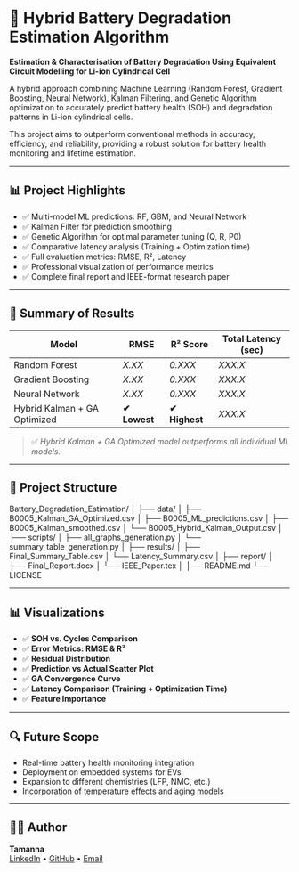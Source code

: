 # 🔋 Hybrid Battery Degradation Estimation Algorithm

**Estimation & Characterisation of Battery Degradation Using Equivalent Circuit Modelling for Li-ion Cylindrical Cell**

A hybrid approach combining Machine Learning (Random Forest, Gradient Boosting, Neural Network), Kalman Filtering, and Genetic Algorithm optimization to accurately predict battery health (SOH) and degradation patterns in Li-ion cylindrical cells.

This project aims to outperform conventional methods in accuracy, efficiency, and reliability, providing a robust solution for battery health monitoring and lifetime estimation.

---

## 📊 Project Highlights

- ✅ Multi-model ML predictions: RF, GBM, and Neural Network
- ✅ Kalman Filter for prediction smoothing
- ✅ Genetic Algorithm for optimal parameter tuning (Q, R, P0)
- ✅ Comparative latency analysis (Training + Optimization time)
- ✅ Full evaluation metrics: RMSE, R², Latency
- ✅ Professional visualization of performance metrics
- ✅ Complete final report and IEEE-format research paper

---

## 🚀 Summary of Results

| Model                          | RMSE   | R² Score | Total Latency (sec) |
|--------------------------------|--------|----------|--------------------|
| Random Forest                  | *X.XX* | *0.XXX*  | *XXX.X*            |
| Gradient Boosting              | *X.XX* | *0.XXX*  | *XXX.X*            |
| Neural Network                 | *X.XX* | *0.XXX*  | *XXX.X*            |
| Hybrid Kalman + GA Optimized   | **✔ Lowest** | **✔ Highest** | *XXX.X*            |

> ✅ *Hybrid Kalman + GA Optimized model outperforms all individual ML models.*

---

## 📂 Project Structure

Battery_Degradation_Estimation/
│
├── data/
│   ├── B0005_Kalman_GA_Optimized.csv
│   ├── B0005_ML_predictions.csv
│   ├── B0005_Kalman_smoothed.csv
│   └── B0005_Hybrid_Kalman_Output.csv
│
├── scripts/
│   ├── all_graphs_generation.py
│   └── summary_table_generation.py
│
├── results/
│   ├── Final_Summary_Table.csv
│   └── Latency_Summary.csv
│
├── report/
│   ├── Final_Report.docx
│   └── IEEE_Paper.tex
│
├── README.md
└── LICENSE

---

## 📊 Visualizations

- ✅ **SOH vs. Cycles Comparison**
- ✅ **Error Metrics: RMSE & R²**
- ✅ **Residual Distribution**
- ✅ **Prediction vs Actual Scatter Plot**
- ✅ **GA Convergence Curve**
- ✅ **Latency Comparison (Training + Optimization Time)**
- ✅ **Feature Importance**

---
## 🔍 Future Scope

- Real-time battery health monitoring integration
- Deployment on embedded systems for EVs
- Expansion to different chemistries (LFP, NMC, etc.)
- Incorporation of temperature effects and aging models

---

## 🧑‍💻 Author

**Tamanna**   
[LinkedIn](www.linkedin.com/in/tamannna250204) • [GitHub](https://github.com/tammu1206) • [Email](mailto:tamanna250204@gmai.com)
